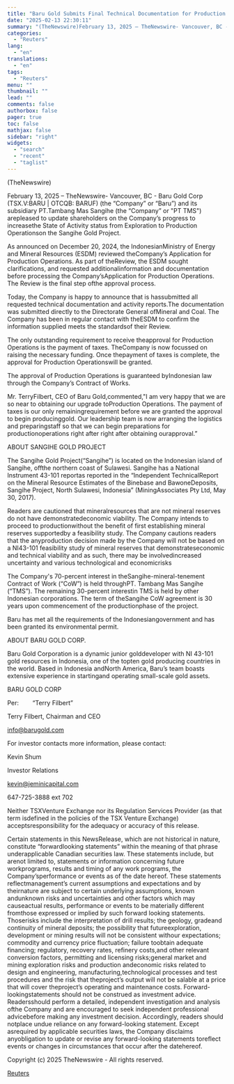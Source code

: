 ```yaml
---
title: "Baru Gold Submits Final Technical Documentation for Production Operations"
date: "2025-02-13 22:30:11"
summary: "(TheNewswire)February 13, 2025 – TheNewswire- Vancouver, BC - Baru Gold Corp (TSX.V:BARU | OTCQB: BARUF) (the “Company” or “Baru”) and its subsidiary PT.Tambang Mas Sangihe (the “Company” or \"PT TMS\") arepleased to update shareholders on the Company’s progress to increasethe State of Activity status from Exploration to Production Operationson the..."
categories:
  - "Reuters"
lang:
  - "en"
translations:
  - "en"
tags:
  - "Reuters"
menu: ""
thumbnail: ""
lead: ""
comments: false
authorbox: false
pager: true
toc: false
mathjax: false
sidebar: "right"
widgets:
  - "search"
  - "recent"
  - "taglist"
---
```


(TheNewswire)




February 13, 2025 – TheNewswire- Vancouver, BC - Baru Gold Corp (TSX.V:BARU | OTCQB: BARUF) (the “Company” or “Baru”) and its subsidiary PT.Tambang Mas Sangihe (the “Company” or "PT TMS") arepleased to update shareholders on the Company’s progress to increasethe State of Activity status from Exploration to Production Operationson the Sangihe Gold Project.

As announced on December 20, 2024, the IndonesianMinistry of Energy and Mineral Resources (ESDM) reviewed theCompany’s Application for Production Operations. As part of theReview, the ESDM sought clarifications, and requested additionalinformation and documentation before processing the Company’sApplication for Production Operations. The Review is the final step ofthe approval process.

Today, the Company is happy to announce that is hassubmitted all requested technical documentation and activity reports.The documentation was submitted directly to the Directorate General ofMineral and Coal. The Company has been in regular contact with theESDM to confirm the information supplied meets the standardsof their Review.

The only outstanding requirement to receive theapproval for Production Operations is the payment of taxes. TheCompany is now focussed on raising the necessary funding. Once thepayment of taxes is complete, the approval for Production Operationswill be granted.

The approval of Production Operations is guaranteed byIndonesian law through the Company’s Contract of Works.

Mr. TerryFilbert, CEO of Baru Gold,commented,"I am very happy that we are so near to obtaining our upgrade toProduction Operations. The payment of taxes is our only remainingrequirement before we are granted the approval to begin producinggold. Our leadership team is now arranging the logistics and preparingstaff so that we can begin preparations for productionoperations right after right after obtaining ourapproval.”

ABOUT SANGIHE GOLD PROJECT

The Sangihe Gold Project(“Sangihe”) is located on the Indonesian island of Sangihe, offthe northern coast of Sulawesi. Sangihe has a National Instrument 43-101 reportas reported in the “Independent TechnicalReport on the Mineral Resource Estimates of the Binebase and BawoneDeposits, Sangihe Project, North Sulawesi, Indonesia” (MiningAssociates Pty Ltd, May 30, 2017).

Readers are cautioned that mineralresources that are not mineral reserves do not have demonstratedeconomic viability. The Company intends to proceed to productionwithout the benefit of first establishing mineral reserves supportedby a feasibility study. The Company cautions readers that the anyproduction decision made by the Company will not be based on a NI43-101 feasibility study of mineral reserves that demonstrateseconomic and technical viability and as such, there may be involvedincreased uncertainty and various technological and economicrisks

The Company's 70-percent interest in theSangihe-mineral-tenement Contract of Work (“CoW”) is held throughPT. Tambang Mas Sangihe (“TMS”). The remaining 30-percent interestin TMS is held by other Indonesian corporations. The term of theSangihe CoW agreement is 30 years upon commencement of the productionphase of the project.

Baru has met all the requirements of the Indonesiangovernment and has been granted its environmental permit.

ABOUT BARU GOLD CORP.

Baru Gold Corporation is a dynamic junior golddeveloper with NI 43-101 gold resources in Indonesia, one of the topten gold producing countries in the world. Based in Indonesia andNorth America, Baru’s team boasts extensive experience in startingand operating small-scale gold assets.

BARU GOLD CORP

Per:        “Terry Filbert”

Terry Filbert, Chairman and CEO

info@barugold.com

For investor contacts more information, please contact:

Kevin Shum

Investor Relations

kevin@jeminicapital.com

647-725-3888 ext 702

Neither TSXVenture Exchange nor its Regulation Services Provider (as that term isdefined in the policies of the TSX Venture Exchange) acceptsresponsibility for the adequacy or accuracy of this release.

Certain statements in this NewsRelease, which are not historical in nature, constitute “forwardlooking statements” within the meaning of that phrase underapplicable Canadian securities law. These statements include, but arenot limited to, statements or information concerning future workprograms, results and timing of any work programs, the Company’sperformance or events as of the date hereof. These statements reflectmanagement’s current assumptions and expectations and by theirnature are subject to certain underlying assumptions, known andunknown risks and uncertainties and other factors which may causeactual results, performance or events to be materially different fromthose expressed or implied by such forward looking statements. Thoserisks include the interpretation of drill results; the geology, gradeand continuity of mineral deposits; the possibility that futureexploration, development or mining results will not be consistent withour expectations; commodity and currency price fluctuation; failure toobtain adequate financing; regulatory, recovery rates, refinery costs,and other relevant conversion factors, permitting and licensing risks;general market and mining exploration risks and production andeconomic risks related to design and engineering, manufacturing,technological processes and test procedures and the risk that theproject’s output will not be salable at a price that will cover theproject’s operating and maintenance costs. Forward-lookingstatements should not be construed as investment advice. Readersshould perform a detailed, independent investigation and analysis ofthe Company and are encouraged to seek independent professional advicebefore making any investment decision. Accordingly, readers should notplace undue reliance on any forward-looking statement. Except asrequired by applicable securities laws, the Company disclaims anyobligation to update or revise any forward-looking statements toreflect events or changes in circumstances that occur after the datehereof.

Copyright (c) 2025 TheNewswire - All rights reserved.

[Reuters](https://www.tradingview.com/news/reuters.com,2025-02-13:newsml_Tnw3FmxMs:0-baru-gold-submits-final-technical-documentation-for-production-operations/)
